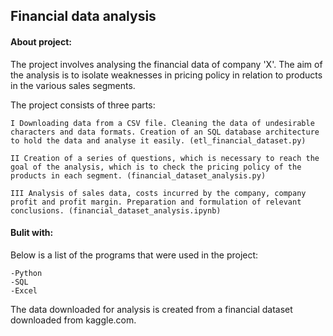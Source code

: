 ## Financial data analysis

#### About project: 
The project involves analysing the financial data of company 'X'. The aim of the analysis is to isolate weaknesses in pricing policy in relation to products in the various sales segments. 

The project consists of three parts: 

    I Downloading data from a CSV file. Cleaning the data of undesirable characters and data formats. Creation of an SQL database architecture to hold the data and analyse it easily. (etl_financial_dataset.py)
    
    II Creation of a series of questions, which is necessary to reach the goal of the analysis, which is to check the pricing policy of the products in each segment. (financial_dataset_analysis.py)
    
    III Analysis of sales data, costs incurred by the company, company profit and profit margin. Preparation and formulation of relevant conclusions. (financial_dataset_analysis.ipynb)


#### Bulit with:
Below is a list of the programs that were used in the project:

    -Python
    -SQL 
    -Excel
    
The data downloaded for analysis is created from a financial dataset downloaded from kaggle.com.

